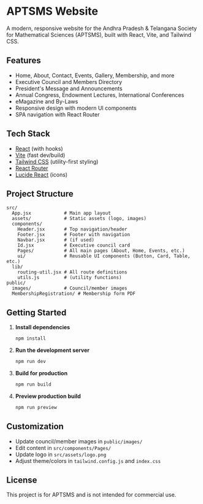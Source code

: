 # APTSMS Website

A modern, responsive website for the Andhra Pradesh & Telangana Society for Mathematical Sciences (APTSMS), built with React, Vite, and Tailwind CSS.

## Features
- Home, About, Contact, Events, Gallery, Membership, and more
- Executive Council and Members Directory
- President's Message and Announcements
- Annual Congress, Endowment Lectures, International Conferences
- eMagazine and By-Laws
- Responsive design with modern UI components
- SPA navigation with React Router

## Tech Stack
- [React](https://react.dev/) (with hooks)
- [Vite](https://vitejs.dev/) (fast dev/build)
- [Tailwind CSS](https://tailwindcss.com/) (utility-first styling)
- [React Router](https://reactrouter.com/)
- [Lucide React](https://lucide.dev/) (icons)

## Project Structure
```
src/
  App.jsx            # Main app layout
  assets/            # Static assets (logo, images)
  components/
    Header.jsx       # Top navigation/header
    Footer.jsx       # Footer with navigation
    Navbar.jsx       # (if used)
    Id.jsx           # Executive council card
    Pages/           # All main pages (About, Home, Events, etc.)
    ui/              # Reusable UI components (Button, Card, Table, etc.)
  lib/
    routing-util.jsx # All route definitions
    utils.js         # (utility functions)
public/
  images/            # Council/member images
  MembershipRegistration/ # Membership form PDF
```

## Getting Started

1. **Install dependencies**
   ```sh
   npm install
   ```
2. **Run the development server**
   ```sh
   npm run dev
   ```
3. **Build for production**
   ```sh
   npm run build
   ```
4. **Preview production build**
   ```sh
   npm run preview
   ```

## Customization
- Update council/member images in `public/images/`
- Edit content in `src/components/Pages/`
- Update logo in `src/assets/logo.png`
- Adjust theme/colors in `tailwind.config.js` and `index.css`

## License
This project is for APTSMS and is not intended for commercial use.
